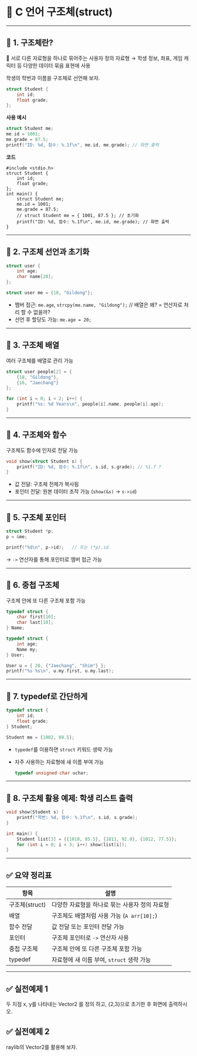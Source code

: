 # 📘 C 언어 구조체(struct)

---

## 🌟 1. 구조체란?

📌 서로 다른 자료형을 하나로 묶어주는 사용자 정의 자료형
→ 학생 정보, 좌표, 게임 캐릭터 등 다양한 데이터 묶음 표현에 사용

학생의 학번과 이름을 구조체로 선언해 보자.
```c
struct Student {
    int id;
    float grade;
};
```

**사용 예시**

```c
struct Student me;
me.id = 1001;
me.grade = 87.5; 
printf("ID: %d, 점수: %.1f\n", me.id, me.grade); // 화면 출력
```

**코드**
```
#include <stdio.h>
struct Student {
    int id;
    float grade;
};
int main() {
    struct Student me;
    me.id = 1001;
    me.grade = 87.5; 
    // struct Student me = { 1001, 87.5 }; // 초기화
    printf("ID: %d, 점수: %.1f\n", me.id, me.grade); // 화면 출력
}
```
---

## 🔹 2. 구조체 선언과 초기화

```c
struct user {
    int age;
    char name[20];
};

struct user me = {18, "Gildong"};
```

* 멤버 접근: `me.age`, `strcpy(me.name, "Gildong");`  // 배열은 왜? = 연산자로 처리 할 수 없을까?
* 선언 후 할당도 가능: `me.age = 20;`

---

## 🔹 3. 구조체 배열

여러 구조체를 배열로 관리 가능

```c
struct user people[2] = {
    {18, "Gildong"},
    {16, "Jaechang"}
};

for (int i = 0; i < 2; i++) {
    printf("%s: %d Years\n", people[i].name, people[i].age);
}
```

---

## 🔹 4. 구조체와 함수

구조체도 함수에 인자로 전달 가능

```c
void show(struct Student s) {
    printf("ID: %d, 점수: %.1f\n", s.id, s.grade); // %1.f ?
}
```

* 값 전달: 구조체 전체가 복사됨
* 포인터 전달: 원본 데이터 조작 가능 (`show(&s)` → `s->id`)

---

## 🔹 5. 구조체 포인터

```c
struct Student *p;
p = &me;

printf("%d\n", p->id);   // 또는 (*p).id
```

→ `->` 연산자를 통해 포인터로 멤버 접근 가능

---

## 🔹 6. 중첩 구조체

구조체 안에 또 다른 구조체 포함 가능

```c
typedef struct {
    char first[10];
    char last[10];
} Name;

typedef struct {
    int age;
    Name my;
} User;

User u = { 20, {"Jaechang", "Shim"} };
printf("%s %s\n", u.my.first, u.my.last);
```

---

## 🔹 7. typedef로 간단하게

```c
typedef struct {
    int id;
    float grade;
} Student;

Student me = {1002, 89.5};
```

* `typedef`를 이용하면 `struct` 키워드 생략 가능
* 자주 사용하는 자료형에 새 이름 부여 가능

  ```c
  typedef unsigned char uchar;
  ```

---

## 🔹 8. 구조체 활용 예제: 학생 리스트 출력

```c
void show(Student s) {
    printf("학번: %d, 점수: %.1f\n", s.id, s.grade);
}

int main() {
    Student list[3] = {{1010, 85.5}, {1011, 92.0}, {1012, 77.5}};
    for (int i = 0; i < 3; i++) show(list[i]);
}
```
---

## ✅ 요약 정리표

| 항목          | 설명                             |
| ----------- | ------------------------------ |
| 구조체(struct) | 다양한 자료형을 하나로 묶는 사용자 정의 자료형     |
| 배열          | 구조체도 배열처럼 사용 가능 (`A arr[10];`) |
| 함수 전달       | 값 전달 또는 포인터 전달 가능              |
| 포인터         | 구조체 포인터로 `->` 연산자 사용           |
| 중첩 구조체      | 구조체 안에 또 다른 구조체 포함 가능          |
| typedef     | 자료형에 새 이름 부여, `struct` 생략 가능   |

---

## ✅ 실전예제 1
두 지점 x, y를 나타내는 Vector2 를 정의 하고, {2,3}으로 초기한 후 화면에 출력하시오.

## ✅ 실전예제 2
raylib의 Vector2를 활용해 보자.

